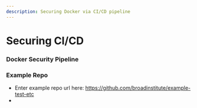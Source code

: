 ```yaml
---
description: Securing Docker via CI/CD pipeline
---
```


# Securing CI/CD

### Docker Security Pipeline



### Example Repo

* Enter example repo url here: https://github.com/broadinstitute/example-test-etc
* 
